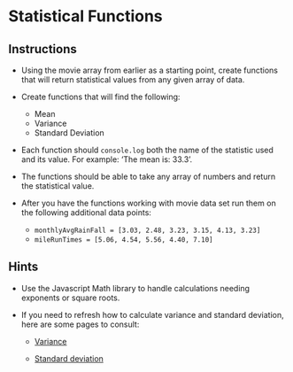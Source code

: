 # Statistical Functions

## Instructions

* Using the movie array from earlier as a starting point, create functions that will return statistical values from any given array of data.

* Create functions that will find the following:

  * Mean
  * Variance
  * Standard Deviation

* Each function should `console.log` both the name of the statistic used and its value. For example: ‘The mean is: 33.3’.

* The functions should be able to take any array of numbers and return the statistical value.

* After you have the functions working with movie data set run them on the following additional data points:

  * `monthlyAvgRainFall = [3.03, 2.48, 3.23, 3.15, 4.13, 3.23]`
  * `mileRunTimes = [5.06, 4.54, 5.56, 4.40, 7.10]`

## Hints

* Use the Javascript Math library to handle calculations needing exponents or square roots.

* If you need to refresh how to calculate variance and standard deviation, here are some pages to consult:

  * [Variance](https://stats.stackexchange.com/questions/212650/variance-explanation)

  * [Standard deviation](https://www.mathsisfun.com/data/standard-deviation.html)
